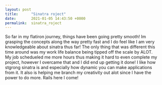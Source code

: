 ```yaml
---
layout: post
title:      "Sinatra roject"
date:       2021-01-05 14:43:50 +0000
permalink:  sinatra_roject
---
```


So far in my flatiron journey, things have been going pretty smooth! Im grasping the concepts along the way pretty fast and I do feel like I am very knowledgeable about sinatra thus far! The only thing that was different this time around was my work life balance being tipped off the scale by ALOT. My job schedueled me more hours thus making it hard to even complete my project, however I overcame that and I did end up getting it done! I like how stgrong sinatra is and especially how dynamic you can make applications from it. It also is helping me branch my creativity out alot since I have the power to do more. Rails here I come!
